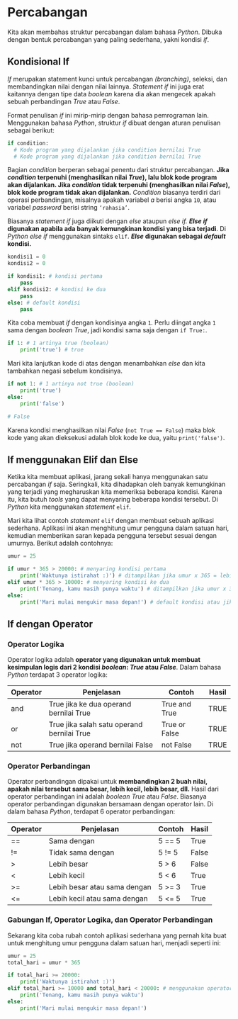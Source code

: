 # Percabangan

Kita akan membahas struktur percabangan dalam bahasa *Python*. Dibuka dengan bentuk percabangan yang paling sederhana, yakni kondisi *if*.

## Kondisional If

*If* merupakan statement kunci untuk percabangan *(branching)*, seleksi, dan membandingkan nilai dengan nilai lainnya. *Statement if* ini juga erat kaitannya dengan tipe data *boolean* karena dia akan mengecek apakah sebuah perbandingan *True* atau *False*.

Format penulisan *if* ini mirip-mirip dengan bahasa pemrograman lain. Menggunakan bahasa *Python*, struktur *if* dibuat dengan aturan penulisan sebagai berikut:

```py
if condition:
  # Kode program yang dijalankan jika condition bernilai True
  # Kode program yang dijalankan jika condition bernilai True
```

Bagian *condition* berperan sebagai penentu dari struktur percabangan. **Jika *condition* terpenuhi (menghasilkan nilai *True*), lalu blok kode program akan dijalankan. Jika *condition* tidak terpenuhi (menghasilkan nilai *False*), blok kode program tidak akan dijalankan.** *Condition* biasanya terdiri dari operasi perbandingan, misalnya apakah variabel *a* berisi angka `10`, atau variabel *password* berisi string `‘rahasia’`.

Biasanya *statement* *if* juga diikuti dengan *else* ataupun *else if.* ***Else if* digunakan apabila ada banyak kemungkinan kondisi yang bisa terjadi**. Di *Python* *else if* menggunakan sintaks `elif`. ***Else* digunakan sebagai *default* kondisi.**

```py
kondisi1 = 0
kondisi2 = 0

if kondisi1: # kondisi pertama
    pass
elif kondisi2: # kondisi ke dua
    pass
else: # default kondisi
    pass
```

Kita coba membuat *if* dengan kondisinya angka `1`. Perlu diingat angka `1` sama dengan *boolean* *True*, jadi kondisi sama saja dengan `if True:`.

```py
if 1: # 1 artinya true (boolean)
    print('true') # true
```

Mari kita lanjutkan kode di atas dengan menambahkan *else* dan kita tambahkan negasi sebelum kondisinya.

```py
if not 1: # 1 artinya not true (boolean)
    print('true')
else:
    print('false')

# False
```

Karena kondisi menghasilkan nilai *False* (`not True == False`) maka blok kode yang akan dieksekusi adalah blok kode ke dua, yaitu `print('false')`.

## If menggunakan Elif dan Else

Ketika kita membuat aplikasi, jarang sekali hanya menggunakan satu percabangan *if* saja. Seringkali, kita dihadapkan oleh banyak kemungkinan yang terjadi yang megharuskan kita memeriksa beberapa kondisi. Karena itu, kita butuh *tools* yang dapat menyaring beberapa kondisi tersebut. Di *Python* kita menggunakan *statement* `elif`.

Mari kita lihat contoh *statement* `elif` dengan membuat sebuah aplikasi sederhana. Aplikasi ini akan menghitung umur pengguna dalam satuan hari, kemudian memberikan saran kepada pengguna tersebut sesuai dengan umurnya. Berikut adalah contohnya:

```py
umur = 25

if umur * 365 > 20000: # menyaring kondisi pertama
    print('Waktunya istirahat :)') # ditampilkan jika umur x 365 = lebih besar dari 20.000 hari (> 54 tahun)
elif umur * 365 > 10000: # menyaring kondisi ke dua
    print('Tenang, kamu masih punya waktu') # ditampilkan jika umur x 365 = lebih besar dari 10.000 hari TAPI kurang dari 20.000 hari (> 27 tahun)
else:
    print('Mari mulai mengukir masa depan!') # default kondisi atau jika umur < 10.000 hari (< 27 tahun)
```

## If dengan Operator

### Operator Logika

Operator logika adalah **operator yang digunakan untuk membuat kesimpulan logis dari 2 kondisi *boolean*: *True* atau *False***. Dalam bahasa *Python* terdapat 3 operator logika:

| Operator | Penjelasan                                 | Contoh        | Hasil |
|----------|--------------------------------------------|---------------|-------|
| and      | True jika ke dua operand bernilai True     | True and True | TRUE  |
| or       | True jika salah satu operand bernilai True | True or False | TRUE  |
| not      | True jika operand bernilai False           | not False     | TRUE  |

### Operator Perbandingan

Operator perbandingan dipakai untuk **membandingkan 2 buah nilai, apakah nilai tersebut sama besar, lebih kecil, lebih besar, dll.** Hasil dari operator perbandingan ini adalah *boolean* *True* atau *False*. Biasanya operator perbandingan digunakan bersamaan dengan operator lain. Di dalam bahasa *Python*, terdapat 6 operator perbandingan:

| Operator | Penjelasan                   | Contoh | Hasil |
|----------|------------------------------|--------|-------|
| ==       | Sama dengan                  | 5 == 5 | True  |
| !=       | Tidak sama dengan            | 5 != 5 | False |
| >        | Lebih besar                  | 5 > 6  | False |
| <        | Lebih kecil                  | 5 < 6  | True  |
| >=       | Lebih besar atau sama dengan | 5 >= 3 | True  |
| <=       | Lebih kecil atau sama dengan | 5 <= 5 | True  |

### Gabungan If, Operator Logika, dan Operator Perbandingan

Sekarang kita coba rubah contoh aplikasi sederhana yang pernah kita buat untuk menghitung umur pengguna dalam satuan hari, menjadi seperti ini:

```py
umur = 25
total_hari = umur * 365

if total_hari >= 20000:
    print('Waktunya istirahat :)')
elif total_hari >= 10000 and total_hari < 20000: # menggunakan operator logika and
    print('Tenang, kamu masih punya waktu')
else:
    print('Mari mulai mengukir masa depan!')
```
